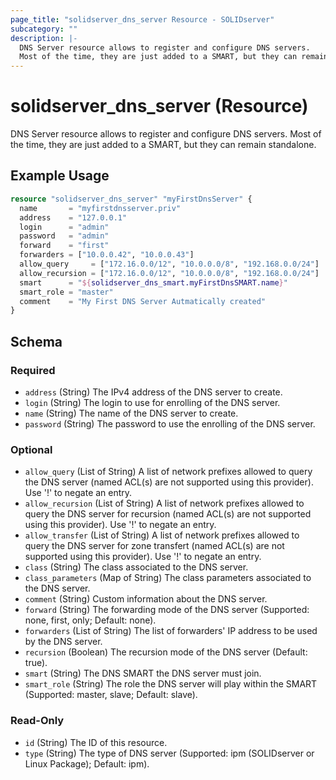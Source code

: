 ```yaml
---
page_title: "solidserver_dns_server Resource - SOLIDserver"
subcategory: ""
description: |-
  DNS Server resource allows to register and configure DNS servers.
  Most of the time, they are just added to a SMART, but they can remain standalone.
---
```


# solidserver_dns_server (Resource)

DNS Server resource allows to register and configure DNS servers.
Most of the time, they are just added to a SMART, but they can remain standalone.

## Example Usage

```terraform
resource "solidserver_dns_server" "myFirstDnsServer" {
  name       = "myfirstdnsserver.priv"
  address    = "127.0.0.1"
  login      = "admin"
  password   = "admin"
  forward    = "first"
  forwarders = ["10.0.0.42", "10.0.0.43"]
  allow_query     = ["172.16.0.0/12", "10.0.0.0/8", "192.168.0.0/24"]
  allow_recursion = ["172.16.0.0/12", "10.0.0.0/8", "192.168.0.0/24"]
  smart      = "${solidserver_dns_smart.myFirstDnsSMART.name}"
  smart_role = "master"
  comment    = "My First DNS Server Autmatically created"
}
```
<!-- schema generated by tfplugindocs -->
## Schema

### Required

- `address` (String) The IPv4 address of the DNS server to create.
- `login` (String) The login to use for enrolling of the DNS server.
- `name` (String) The name of the DNS server to create.
- `password` (String) The password to use the enrolling of the DNS server.

### Optional

- `allow_query` (List of String) A list of network prefixes allowed to query the DNS server (named ACL(s) are not supported using this provider).  Use '!' to negate an entry.
- `allow_recursion` (List of String) A list of network prefixes allowed to query the DNS server for recursion (named ACL(s) are not supported using this provider).  Use '!' to negate an entry.
- `allow_transfer` (List of String) A list of network prefixes allowed to query the DNS server for zone transfert (named ACL(s) are not supported using this provider).  Use '!' to negate an entry.
- `class` (String) The class associated to the DNS server.
- `class_parameters` (Map of String) The class parameters associated to the DNS server.
- `comment` (String) Custom information about the DNS server.
- `forward` (String) The forwarding mode of the DNS server (Supported: none, first, only; Default: none).
- `forwarders` (List of String) The list of forwarders' IP address to be used by the DNS server.
- `recursion` (Boolean) The recursion mode of the DNS server (Default: true).
- `smart` (String) The DNS SMART the DNS server must join.
- `smart_role` (String) The role the DNS server will play within the SMART (Supported: master, slave; Default: slave).

### Read-Only

- `id` (String) The ID of this resource.
- `type` (String) The type of DNS server (Supported: ipm (SOLIDserver or Linux Package); Default: ipm).

